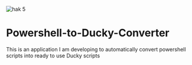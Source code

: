 ![hak 5](https://github.com/I-Am-Jakoby/hak5-submissions/blob/main/Assets/hak5-sub.png)

# Powershell-to-Ducky-Converter
This is an application I am developing to automatically convert powershell scripts into ready to use Ducky scripts

